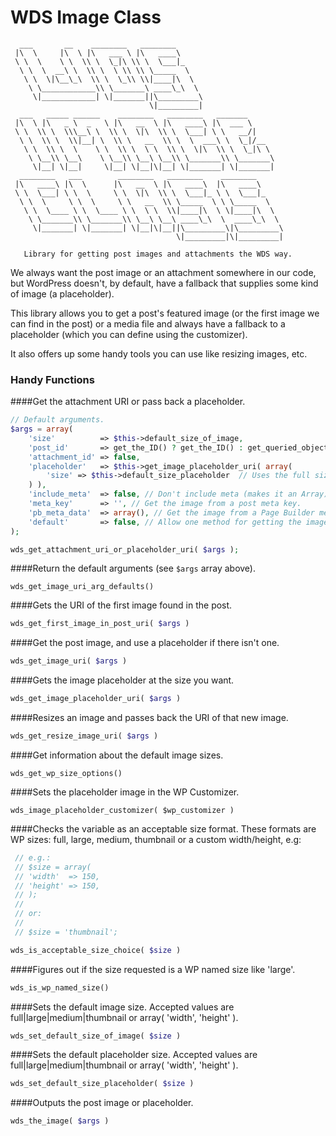 # WDS Image Class

      ___       __    ________   ________
     |\  \     |\  \ |\   ___ \ |\   ____\
     \ \  \    \ \  \\ \  \_|\ \\ \  \___|_
      \ \  \  __\ \  \\ \  \ \\ \\ \_____  \
       \ \  \|\__\_\  \\ \  \_\\ \\|____|\  \
        \ \____________\\ \_______\ ____\_\  \
         \|____________| \|_______||\_________\
                                   \|_________|
      ___   _____ ______    ________   ________   _______
     |\  \ |\   _ \  _   \ |\   __  \ |\   ____\ |\  ___ \
     \ \  \\ \  \\\__\ \  \\ \  \|\  \\ \  \___| \ \   __/|
      \ \  \\ \  \\|__| \  \\ \   __  \\ \  \  ___\ \  \_|/__
       \ \  \\ \  \    \ \  \\ \  \ \  \\ \  \|\  \\ \  \_|\ \
        \ \__\\ \__\    \ \__\\ \__\ \__\\ \_______\\ \_______\
         \|__| \|__|     \|__| \|__|\|__| \|_______| \|_______|
      ________   ___        ________   ________    ________
     |\   ____\ |\  \      |\   __  \ |\   ____\  |\   ____\
     \ \  \___| \ \  \     \ \  \|\  \\ \  \___|_ \ \  \___|_
      \ \  \     \ \  \     \ \   __  \\ \_____  \ \ \_____  \
       \ \  \____ \ \  \____ \ \  \ \  \\|____|\  \ \|____|\  \
        \ \_______\\ \_______\\ \__\ \__\ ____\_\  \  ____\_\  \
         \|_______| \|_______| \|__|\|__||\_________\|\_________\
                                         \|_________|\|_________|

       Library for getting post images and attachments the WDS way.

We always want the post image or an attachment somewhere in our code, but WordPress doesn't, by default, have a fallback that supplies some kind of image (a placeholder).

This library allows you to get a post's featured image (or the first image we can find in the post) or a media file and always have a fallback to a placeholder (which you can define using the customizer).

It also offers up some handy tools you can use like resizing images, etc.

### Handy Functions ###

####Get the attachment URI or pass back a placeholder.

```php
// Default arguments.
$args = array(
	'size'          => $this->default_size_of_image,
	'post_id'       => get_the_ID() ? get_the_ID() : get_queried_object_id(), // Use the post id if in the loop.
	'attachment_id' => false,
	'placeholder'   => $this->get_image_placeholder_uri( array(
		'size' => $this->default_size_placeholder  // Uses the full size or the set placeholder size.
	) ),
	'include_meta'  => false, // Don't include meta (makes it an Array).
	'meta_key'      => '', // Get the image from a post meta key.
	'pb_meta_data'  => array(), // Get the image from a Page Builder meta field.
	'default'       => false, // Allow one method for getting the image override others that might also exist.
);

wds_get_attachment_uri_or_placeholder_uri( $args );
```

####Return the default arguments (see `$args` array above).

`wds_get_image_uri_arg_defaults()`

####Gets the URI of the first image found in the post.

```php
wds_get_first_image_in_post_uri( $args )
```

####Get the post image, and use a placeholder if there isn't one.

```php
wds_get_image_uri( $args )
```

####Gets the image placeholder at the size you want.

```php
wds_get_image_placeholder_uri( $args )
```

####Resizes an image and passes back the URI of that new image.

```php
wds_get_resize_image_uri( $args )
```

####Get information about the default image sizes.

`wds_get_wp_size_options()`


####Sets the placeholder image in the WP Customizer.

`wds_image_placeholder_customizer( $wp_customizer )`

####Checks the variable as an acceptable size format.
These formats are WP sizes: full, large, medium, thumbnail or a custom width/height, e.g:

```php
 // e.g.:
 // $size = array(
 //	'width'  => 150,
 //	'height' => 150,
 // );
 //
 // or:
 //
 // $size = 'thumbnail';

wds_is_acceptable_size_choice( $size )
```

####Figures out if the size requested is a WP named size like 'large'.

```php
wds_is_wp_named_size()
```

####Sets the default image size.
Accepted values are full|large|medium|thumbnail or array( 'width', 'height' ).

```php
wds_set_default_size_of_image( $size )
```

####Sets the default placeholder size.
Accepted values are full|large|medium|thumbnail or array( 'width', 'height' ).

```php
wds_set_default_size_placeholder( $size )
```

####Outputs the post image or placeholder.

```php
wds_the_image( $args )
```